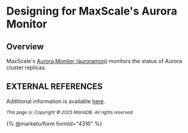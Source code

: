 # Designing for MaxScale's Aurora Monitor

##

## Overview

MaxScale's [Aurora Monitor (auroramon)](broken-reference) monitors the status of Aurora cluster replicas.

## EXTERNAL REFERENCES

Additional information is available [here](broken-reference).

<sub>_This page is: Copyright © 2025 MariaDB. All rights reserved._</sub>

{% @marketo/form formId="4316" %}
